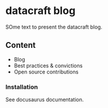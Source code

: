 # datacraft blog

SOme text to present the datacraft blog.


## Content
- Blog
- Best practices & convictions
- Open source contributions

### Installation

See docusaurus documentation.
